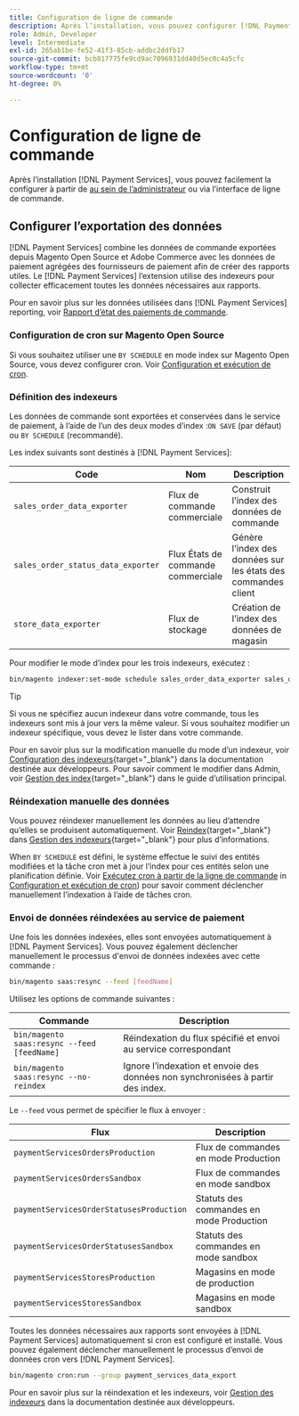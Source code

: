 ```yaml
---
title: Configuration de ligne de commande
description: Après l’installation, vous pouvez configurer [!DNL Payment Services] à l’aide de l’interface de ligne de commande.
role: Admin, Developer
level: Intermediate
exl-id: 265ab1be-fe52-41f3-85cb-addbc2ddfb17
source-git-commit: bcb817775fe9cd9ac7096931dd40d5ec0c4a5cfc
workflow-type: tm+mt
source-wordcount: '0'
ht-degree: 0%

---
```


# Configuration de ligne de commande

Après l’installation [!DNL Payment Services], vous pouvez facilement la configurer à partir de [au sein de l’administrateur](configure-admin.md) ou via l’interface de ligne de commande.

## Configurer l’exportation des données

[!DNL Payment Services] combine les données de commande exportées depuis Magento Open Source et Adobe Commerce avec les données de paiement agrégées des fournisseurs de paiement afin de créer des rapports utiles. Le [!DNL Payment Services] l’extension utilise des indexeurs pour collecter efficacement toutes les données nécessaires aux rapports.

Pour en savoir plus sur les données utilisées dans [!DNL Payment Services] reporting, voir [Rapport d’état des paiements de commande](order-payment-status.md#data-used-in-the-report).

### Configuration de cron sur Magento Open Source

Si vous souhaitez utiliser une `BY SCHEDULE` en mode index sur Magento Open Source, vous devez configurer cron. Voir [Configuration et exécution de cron](https://devdocs.magento.com/guides/v2.4/config-guide/cli/config-cli-subcommands-cron.html).

### Définition des indexeurs

Les données de commande sont exportées et conservées dans le service de paiement, à l’aide de l’un des deux modes d’index :`ON SAVE` (par défaut) ou `BY SCHEDULE` (recommandé).

Les index suivants sont destinés à [!DNL Payment Services]:

| Code | Nom | Description |
|    ---    |  ---  |  ---  |
| `sales_order_data_exporter` | Flux de commande commerciale | Construit l’index des données de commande |
| `sales_order_status_data_exporter` | Flux États de commande commerciale | Génère l’index des données sur les états des commandes client |
| `store_data_exporter` | Flux de stockage | Création de l’index des données de magasin |

Pour modifier le mode d’index pour les trois indexeurs, exécutez :

```bash
bin/magento indexer:set-mode schedule sales_order_data_exporter sales_order_status_data_exporter store_data_exporter
```

>[!TIP]
>
>Si vous ne spécifiez aucun indexeur dans votre commande, tous les indexeurs sont mis à jour vers la même valeur. Si vous souhaitez modifier un indexeur spécifique, vous devez le lister dans votre commande.

Pour en savoir plus sur la modification manuelle du mode d’un indexeur, voir [Configuration des indexeurs](https://devdocs.magento.com/guides/v2.4/config-guide/cli/config-cli-subcommands-index.html#configure-indexers){target=&quot;_blank&quot;} dans la documentation destinée aux développeurs. Pour savoir comment le modifier dans Admin, voir [Gestion des index](https://docs.magento.com/user-guide/system/index-management.html#change-the-index-mode){target=&quot;_blank&quot;} dans le guide d’utilisation principal.

### Réindexation manuelle des données

Vous pouvez réindexer manuellement les données au lieu d’attendre qu’elles se produisent automatiquement. Voir [Reindex](https://devdocs.magento.com/guides/v2.4/config-guide/cli/config-cli-subcommands-index.html#reindex){target=&quot;_blank&quot;} dans [Gestion des indexeurs](https://devdocs.magento.com/guides/v2.4/config-guide/cli/config-cli-subcommands-index.html){target=&quot;_blank&quot;} pour plus d’informations.

When `BY SCHEDULE` est défini, le système effectue le suivi des entités modifiées et la tâche cron met à jour l’index pour ces entités selon une planification définie. Voir [Exécutez cron à partir de la ligne de commande](https://devdocs.magento.com/guides/v2.4/config-guide/cli/config-cli-subcommands-cron.html#config-cli-cron-group-run) in [Configuration et exécution de cron](https://devdocs.magento.com/guides/v2.4/config-guide/cli/config-cli-subcommands-cron.html)) pour savoir comment déclencher manuellement l’indexation à l’aide de tâches cron.

### Envoi de données réindexées au service de paiement

Une fois les données indexées, elles sont envoyées automatiquement à [!DNL Payment Services]. Vous pouvez également déclencher manuellement le processus d&#39;envoi de données indexées avec cette commande :

```bash
bin/magento saas:resync --feed [feedName]
```

Utilisez les options de commande suivantes :

| Commande | Description |
|  ---  |  ---  |
| `bin/magento saas:resync --feed [feedName]` | Réindexation du flux spécifié et envoi au service correspondant |
| `bin/magento saas:resync --no-reindex` | Ignore l’indexation et envoie des données non synchronisées à partir des index. |

Le `--feed` vous permet de spécifier le flux à envoyer :

| Flux | Description |
|  ---  |  ---  |
| `paymentServicesOrdersProduction` | Flux de commandes en mode Production |
| `paymentServicesOrdersSandbox` | Flux de commandes en mode sandbox |
| `paymentServicesOrderStatusesProduction` | Statuts des commandes en mode Production |
| `paymentServicesOrderStatusesSandbox` | Statuts des commandes en mode sandbox |
| `paymentServicesStoresProduction` | Magasins en mode de production |
| `paymentServicesStoresSandbox` | Magasins en mode sandbox |

Toutes les données nécessaires aux rapports sont envoyées à [!DNL Payment Services] automatiquement si cron est configuré et installé. Vous pouvez également déclencher manuellement le processus d’envoi de données cron vers [!DNL Payment Services].

```bash
bin/magento cron:run --group payment_services_data_export
```

Pour en savoir plus sur la réindexation et les indexeurs, voir [Gestion des indexeurs](https://devdocs.magento.com/guides/v2.4/config-guide/cli/config-cli-subcommands-index.html) dans la documentation destinée aux développeurs.
